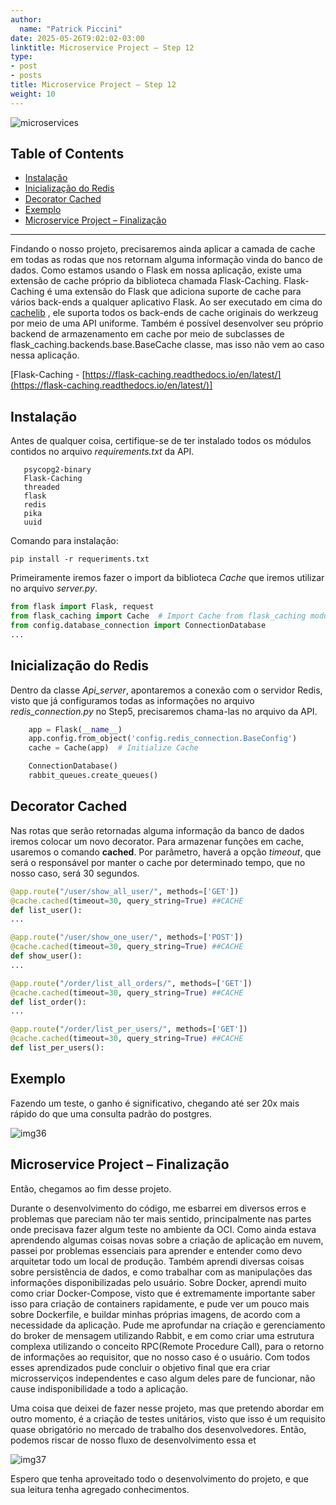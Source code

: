 ```yaml
---
author:
  name: "Patrick Piccini"
date: 2025-05-26T9:02:02-03:00
linktitle: Microservice Project – Step 12
type:
- post
- posts
title: Microservice Project – Step 12
weight: 10
---
```

![microservices](/images/microservice_project/microservices.png)
## Table of Contents
- [Instalação](#instala%C3%A7%C3%A3o)
- [Inicialização do Redis](#inicializa%C3%A7%C3%A3o-do-redis)
- [Decorator Cached](#decorator-cached)
- [Exemplo](#exemplo)
- [Microservice Project – Finalização](#microservice-project--finaliza%C3%A7%C3%A3o)

---

Findando o nosso projeto, precisaremos ainda aplicar a camada de cache em todas as rodas que nos retornam alguma informação vinda do banco de dados. Como estamos usando o Flask em nossa aplicação, existe uma extensão de cache próprio da biblioteca chamada Flask-Caching. Flask-Caching é uma extensão do Flask que adiciona suporte de cache para vários back-ends a qualquer aplicativo Flask. Ao ser executado em cima do [cachelib](https://github.com/pallets-eco/cachelib) , ele suporta todos os back-ends de cache originais do werkzeug por meio de uma API uniforme. Também é possível desenvolver seu próprio backend de armazenamento em cache por meio de subclasses de flask\_caching.backends.base.BaseCache classe, mas isso não vem ao caso nessa aplicação.

[Flask-Caching - [https://flask-caching.readthedocs.io/en/latest/](https://flask-caching.readthedocs.io/en/latest/)]

## Instalação

Antes de qualquer coisa, certifique-se de ter instalado todos os módulos contidos no arquivo _requirements.txt_ da API.

~~~ requirements
   psycopg2-binary
   Flask-Caching
   threaded
   flask
   redis
   pika
   uuid
~~~
Comando para instalação:
~~~ shell
pip install -r requeriments.txt
~~~

Primeiramente iremos fazer o import da biblioteca _Cache_ que iremos utilizar no arquivo _server.py_.

~~~ python
from flask import Flask, request
from flask_caching import Cache  # Import Cache from flask_caching module
from config.database_connection import ConnectionDatabase
...
~~~

## Inicialização do Redis

Dentro da classe _Api\_server_, apontaremos a conexão com o servidor Redis, visto que já configuramos todas as informações no arquivo _redis\_connection.py_ no Step5, precisaremos chama-las no arquivo da API.

~~~ python
    app = Flask(__name__)
    app.config.from_object('config.redis_connection.BaseConfig')
    cache = Cache(app)  # Initialize Cache

    ConnectionDatabase()
    rabbit_queues.create_queues()
~~~

## Decorator Cached

Nas rotas que serão retornadas alguma informação da banco de dados iremos colocar um novo decorator. Para armazenar funções em cache, usaremos o comando **cached**. Por parâmetro, haverá a opção _timeout_, que será o responsável por manter o cache por determinado tempo, que no nosso caso, será 30 segundos.

~~~ python
@app.route("/user/show_all_user/", methods=['GET'])
@cache.cached(timeout=30, query_string=True) ##CACHE
def list_user():
...

@app.route("/user/show_one_user/", methods=['POST'])
@cache.cached(timeout=30, query_string=True) ##CACHE
def show_user():
...

@app.route("/order/list_all_orders/", methods=['GET'])
@cache.cached(timeout=30, query_string=True) ##CACHE
def list_order():
...

@app.route("/order/list_per_users/", methods=['GET'])
@cache.cached(timeout=30, query_string=True) ##CACHE
def list_per_users():
~~~

## Exemplo

Fazendo um teste, o ganho é significativo, chegando até ser 20x mais rápido do que uma consulta padrão do postgres.

![img36](/images/microservice_project/img36.png)

## Microservice Project – Finalização

Então, chegamos ao fim desse projeto.

Durante o desenvolvimento do código, me esbarrei em diversos erros e problemas que pareciam não ter mais sentido, principalmente nas partes onde precisava fazer algum teste no ambiente da OCI. Como ainda estava aprendendo algumas coisas novas sobre a criação de aplicação em nuvem, passei por problemas essenciais para aprender e entender como devo arquitetar todo um local de produção. Também aprendi diversas coisas sobre persistência de dados, e como trabalhar com as manipulações das informações disponibilizadas pelo usuário. Sobre Docker, aprendi muito como criar Docker-Compose, visto que é extremamente importante saber isso para criação de containers rapidamente, e pude ver um pouco mais sobre Dockerfile, e buildar minhas próprias imagens, de acordo com a necessidade da aplicação. Pude me aprofundar na criação e gerenciamento do broker de mensagem utilizando Rabbit, e em como criar uma estrutura complexa utilizando o conceito RPC(Remote Procedure Call), para o retorno de informações ao requisitor, que no nosso caso é o usuário. Com todos esses aprendizados pude concluir o objetivo final que era criar microsserviços independentes e caso algum deles pare de funcionar, não cause indisponibilidade a todo a aplicação.

Uma coisa que deixei de fazer nesse projeto, mas que pretendo abordar em outro momento, é a criação de testes unitários, visto que isso é um requisito quase obrigatório no mercado de trabalho dos desenvolvedores. Então, podemos riscar de nosso fluxo de desenvolvimento essa et

![img37](/images/microservice_project/img37.png)

Espero que tenha aproveitado todo o desenvolvimento do projeto, e que sua leitura tenha agregado conhecimentos.